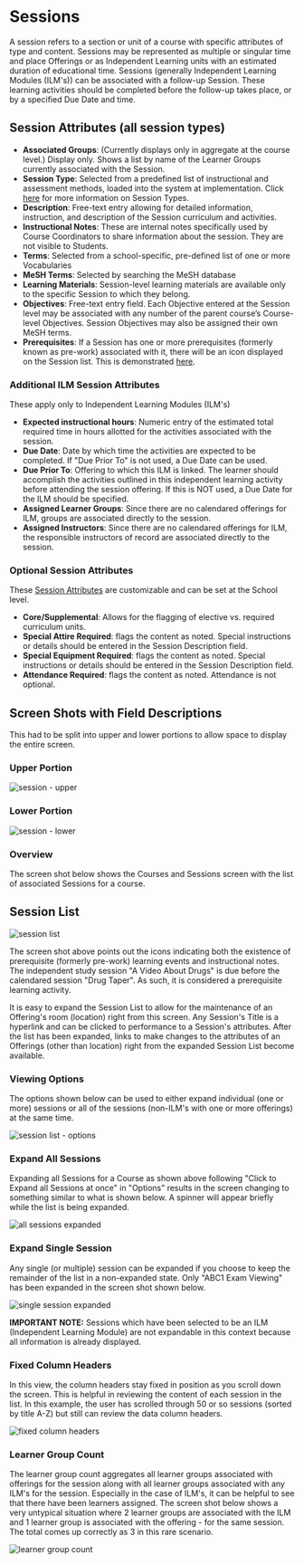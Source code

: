 # Sessions

A session refers to a section or unit of a course with specific attributes of type and content. Sessions may be represented as multiple or singular time and place Offerings or as Independent Learning units with an estimated duration of educational time. Sessions (generally Independent Learning Modules (ILM's)) can be associated with a follow-up Session. These learning activities should be completed before the follow-up takes place, or by a specified Due Date and time.

## Session Attributes (all session types)

* **Associated Groups**: (Currently displays only in aggregate at the course level.) Display only. Shows a list by name of the Learner Groups currently associated with the Session.
* **Session Type**: Selected from a predefined list of instructional and assessment methods, loaded into the system at implementation. Click [here](https://iliosproject.gitbook.io/ilios-user-guide/schools/session-types) for more information on Session Types.
* **Description**: Free-text entry allowing for detailed information, instruction, and description of the Session curriculum and activities.
* **Instructional Notes**: These are internal notes specifically used by Course Coordinators to share information about the session. They are not visible to Students.
* **Terms**: Selected from a school-specific, pre-defined list of one or more Vocabularies
* **MeSH Terms**: Selected by searching the MeSH database
* **Learning Materials**: Session-level learning materials are available only to the specific Session to which they belong.
* **Objectives**: Free-text entry field. Each Objective entered at the Session level may be associated with any number of the parent course’s Course-level Objectives. Session Objectives may also be assigned their own MeSH terms.
* **Prerequisites**: If a Session has one or more prerequisites (formerly known as pre-work) associated with it, there will be an icon displayed on the Session list. This is demonstrated [here](https://iliosproject.gitbook.io/ilios-user-guide/courses-and-sessions/sessions#session-list).

### Additional ILM Session Attributes

These apply only to Independent Learning Modules (ILM's)

* **Expected instructional hours**: Numeric entry of the estimated total required time in hours allotted for the activities associated with the session.
* **Due Date**: Date by which time the activities are expected to be completed. If "Due Prior To" is not used, a Due Date can be used.
* **Due Prior To**: Offering to which this ILM is linked. The learner should accomplish the activities outlined in this independent learning activity before attending the session offering. If this is NOT used, a Due Date for the ILM should be specified.
* **Assigned Learner Groups**: Since there are no calendared offerings for ILM, groups are associated directly to the session.
* **Assigned Instructors**: Since there are no calendared offerings for ILM, the responsible instructors of record are associated directly to the session.

### Optional Session Attributes

These [Session Attributes](https://iliosproject.gitbook.io/ilios-user-guide/schools/session-attributes) are customizable and can be set at the School level.

* **Core/Supplemental**: Allows for the flagging of elective vs. required curriculum units.
* **Special Attire Required**: flags the content as noted. Special instructions or details should be entered in the Session Description field.
* **Special Equipment Required**: flags the content as noted. Special instructions or details should be entered in the Session Description field.
* **Attendance Required**: flags the content as noted. Attendance is not optional.

## Screen Shots with Field Descriptions

This had to be split into upper and lower portions to allow space to display the entire screen.

### Upper Portion

![session - upper](../../images/sessions_main_page/session_upper.png)

### Lower Portion

![session - lower](../../images/sessions_main_page/session_lower.png)

### Overview

The screen shot below shows the Courses and Sessions screen with the list of associated Sessions for a course.

## Session List

![session list](../../images/sessions_main_page/session_list1.png)

The screen shot above points out the icons indicating both the existence of prerequisite (formerly pre-work) learning events and instructional notes. The independent study session "A Video About Drugs" is due before the calendared session "Drug Taper". As such, it is considered a prerequisite learning activity.

It is easy to expand the Session List to allow for the maintenance of an Offering's room (location) right from this screen. Any Session's Title is a hyperlink and can be clicked to performance to a Session's attributes. After the list has been expanded, links to make changes to the attributes of an Offerings (other than location) right from the expanded Session List become available.

### Viewing Options

The options shown below can be used to either expand individual (one or more) sessions or all of the sessions (non-ILM's with one or more offerings) at the same time.

![session list - options](../../images/sessions_main_page/session_list_exp_options.png)

### Expand All Sessions

Expanding all Sessions for a Course as shown above following "Click to Expand all Sessions at once" in "Options" results in the screen changing to something similar to what is shown below. A spinner will appear briefly while the list is being expanded.

![all sessions expanded](../../images/sessions_main_page/session_list_exp_all.png)

### Expand Single Session

Any single (or multiple) session can be expanded if you choose to keep the remainder of the list in a non-expanded state. Only "ABC1 Exam Viewing" has been expanded in the screen shot shown below.

![single session expanded](../../images/sessions_main_page/session_list_exp_one.png)

**IMPORTANT NOTE:** Sessions which have been selected to be an ILM (Independent Learning Module) are not expandable in this context because all information is already displayed.

### Fixed Column Headers

In this view, the column headers stay fixed in position as you scroll down the screen. This is helpful in reviewing the content of each session in the list. In this example, the user has scrolled through 50 or so sessions (sorted by title A-Z) but still can review the data column headers. 

![fixed column headers](../../images/sessions_main_page/fixed_column_headers.png)

### Learner Group Count

The learner group count aggregates all learner groups associated with offerings for the session along with all learner groups associated with any ILM's for the session. Especially in the case of ILM's, it can be helpful to see that there have been learners assigned. The screen shot below shows a very untypical situation where 2 learner groups are associated with the ILM and 1 learner group is associated with the offering - for the same session. The total comes up correctly as 3 in this rare scenario. 

![learner group count](../../images/sessions_main_page/learner_group_count.png)

